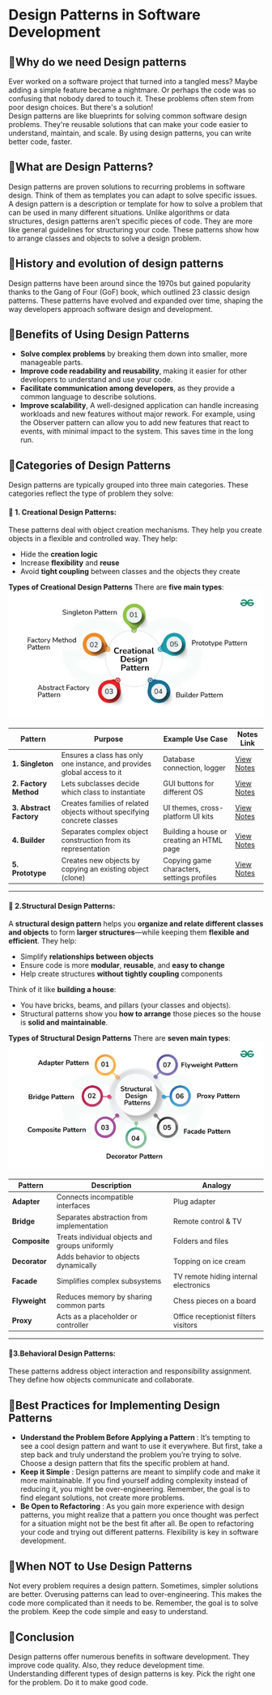 # Design Patterns in Software Development

## 🔹Why do we need Design patterns
Ever worked on a software project that turned into a tangled mess? Maybe adding a simple feature became a nightmare. Or perhaps the code was so confusing that nobody dared to touch it.
These problems often stem from poor design choices. But there's a solution!   
Design patterns are like blueprints for solving common software design problems. They're reusable solutions that can make your code easier to understand, maintain, and scale.
By using design patterns, you can write better code, faster. 

## 🔹What are Design Patterns?
Design patterns are proven solutions to recurring problems in software design. Think of them as templates you can adapt to solve specific issues.
A design pattern is a description or template for how to solve a problem that can be used in many different situations.
Unlike algorithms or data structures, design patterns aren't specific pieces of code. They are more like general guidelines for structuring your code. These patterns show how to arrange classes and objects to solve a design problem.

## 🔹History and evolution of design patterns
Design patterns have been around since the 1970s but gained popularity thanks to the Gang of Four (GoF) book, which outlined 23 classic design patterns. These patterns have evolved and expanded over time, shaping the way developers approach software design and development.

## 🔹Benefits of Using Design Patterns
- **Solve complex problems** by breaking them down into smaller, more manageable parts.
- **Improve code readability and reusability**, making it easier for other developers to understand and use your code.
- **Facilitate communication among developers**, as they provide a common language to describe solutions.
- **Improve scalability**, A well-designed application can handle increasing workloads and new features without major rework. For example, using the Observer pattern can allow you to add new features that react to events, with minimal impact to the system. This saves time in the long run.
  
## 🔹Categories of Design Patterns
Design patterns are typically grouped into three main categories. These categories reflect the type of problem they solve:    

#### 🔹 **1. Creational Design Patterns:**  

These patterns deal with object creation mechanisms. They help you create objects in a flexible and controlled way.
They help:
- Hide the **creation logic**
- Increase **flexibility** and **reuse**
- Avoid **tight coupling** between classes and the objects they create
  
**Types of Creational Design Patterns**
There are **five main types**:  
![Creational Design Patterns](IMAGES/Creational_Images/Creational_Design_Patterns.webp)  

| Pattern              | Purpose                                                                 | Example Use Case                          | Notes Link                                |
|----------------------|-------------------------------------------------------------------------|--------------------------------------------|--------------------------------------------|
| **1. Singleton**      | Ensures a class has only one instance, and provides global access to it | Database connection, logger                | [View Notes](CREATIONAL_DESIGN_PATTERNS/1_Singleton_Design_Pattern.md)  |
| **2. Factory Method** | Lets subclasses decide which class to instantiate                       | GUI buttons for different OS               | [View Notes](CREATIONAL_DESIGN_PATTERNS/2_3_Factory_Method_&_Abstract_Factory.md) |
| **3. Abstract Factory** | Creates families of related objects without specifying concrete classes | UI themes, cross-platform UI kits          | [View Notes](CREATIONAL_DESIGN_PATTERNS/2_3_Factory_Method_&_Abstract_Factory.md) |
| **4. Builder**         | Separates complex object construction from its representation           | Building a house or creating an HTML page  | [View Notes](CREATIONAL_DESIGN_PATTERNS/4_Builder_Design_Pattern.md)    |
| **5. Prototype**       | Creates new objects by copying an existing object (clone)               | Copying game characters, settings profiles | [View Notes](CREATIONAL_DESIGN_PATTERNS/5_Prototype_Design_Pattern.md)  |

---

#### 🔹 **2.Structural Design Patterns**: 

A **structural design pattern** helps you **organize and relate different classes and objects** to form **larger structures**—while keeping them **flexible and efficient**.
They help:
- Simplify **relationships between objects**
- Ensure code is more **modular**, **reusable**, and **easy to change**
- Help create structures **without tightly coupling** components

Think of it like **building a house**:
- You have bricks, beams, and pillars (your classes and objects).
- Structural patterns show you **how to arrange** those pieces so the house is **solid and maintainable**.   

**Types of Structural Design Patterns**
There are **seven main types**:  
![Creational Design Patterns](IMAGES/Structural_Images/Structural_Design_Patterns.webp)    

| Pattern       | Description                                | Analogy                         |
|---------------|--------------------------------------------|----------------------------------|
| **Adapter**   | Connects incompatible interfaces            | Plug adapter                     |
| **Bridge**    | Separates abstraction from implementation   | Remote control & TV              |
| **Composite** | Treats individual objects and groups uniformly | Folders and files             |
| **Decorator** | Adds behavior to objects dynamically        | Topping on ice cream             |
| **Facade**    | Simplifies complex subsystems               | TV remote hiding internal electronics |
| **Flyweight** | Reduces memory by sharing common parts      | Chess pieces on a board          |
| **Proxy**     | Acts as a placeholder or controller         | Office receptionist filters visitors |

---

#### 🔹**3.Behavioral Design Patterns**: 
These patterns address object interaction and responsibility assignment. They define how objects communicate and collaborate.
  
## 🔹Best Practices for Implementing Design Patterns
- **Understand the Problem Before Applying a Pattern** : It’s tempting to see a cool design pattern and want to use it everywhere. But first, take a step back and truly understand the problem you’re trying to solve. Choose a design pattern that fits the specific problem at hand.
- **Keep it Simple** : Design patterns are meant to simplify code and make it more maintainable. If you find yourself adding complexity instead of reducing it, you might be over-engineering. Remember, the goal is to find elegant solutions, not create more problems.
- **Be Open to Refactoring** : As you gain more experience with design patterns, you might realize that a pattern you once thought was perfect for a situation might not be the best fit after all. Be open to refactoring your code and trying out different patterns. Flexibility is key in software development.
  
## 🔹When NOT to Use Design Patterns
Not every problem requires a design pattern. Sometimes, simpler solutions are better. Overusing patterns can lead to over-engineering. This makes the code more complicated than it needs to be. Remember, the goal is to solve the problem. Keep the code simple and easy to understand.  

## 🔹Conclusion
Design patterns offer numerous benefits in software development. They improve code quality. Also, they reduce development time.   
Understanding different types of design patterns is key. Pick the right one for the problem. Do it to make good code.  



